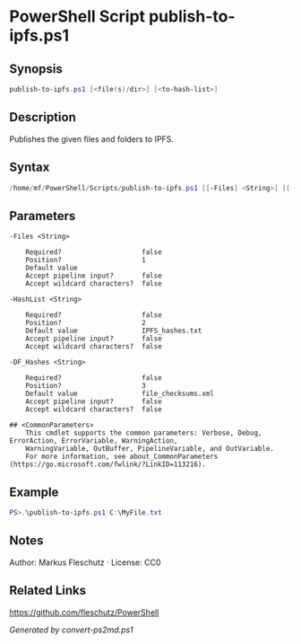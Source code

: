 # PowerShell Script publish-to-ipfs.ps1

## Synopsis
```powershell
publish-to-ipfs.ps1 [<file(s)/dir>] [<to-hash-list>]
```

## Description
Publishes the given files and folders to IPFS.

## Syntax
```powershell
/home/mf/PowerShell/Scripts/publish-to-ipfs.ps1 [[-Files] <String>] [[-HashList] <String>] [[-DF_Hashes] <String>] [<CommonParameters>]
```

## Parameters

```
-Files <String>
    
    Required?                    false
    Position?                    1
    Default value                
    Accept pipeline input?       false
    Accept wildcard characters?  false
```

```
-HashList <String>
    
    Required?                    false
    Position?                    2
    Default value                IPFS_hashes.txt
    Accept pipeline input?       false
    Accept wildcard characters?  false
```

```
-DF_Hashes <String>
    
    Required?                    false
    Position?                    3
    Default value                file_checksums.xml
    Accept pipeline input?       false
    Accept wildcard characters?  false
```

```
## <CommonParameters>
    This cmdlet supports the common parameters: Verbose, Debug, ErrorAction, ErrorVariable, WarningAction, 
    WarningVariable, OutBuffer, PipelineVariable, and OutVariable.
    For more information, see about_CommonParameters (https://go.microsoft.com/fwlink/?LinkID=113216).
```

## Example
```powershell
PS>.\publish-to-ipfs.ps1 C:\MyFile.txt
```


## Notes
Author: Markus Fleschutz · License: CC0

## Related Links
https://github.com/fleschutz/PowerShell

*Generated by convert-ps2md.ps1*
